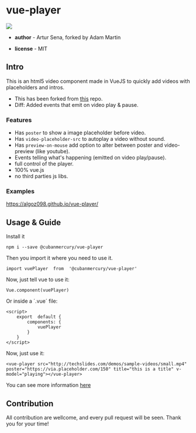 
# vue-player

![](ss.png)

 -  **author** - Artur Sena, forked by Adam Martin

-  **license** - MIT

  

## Intro

This is an html5 video component made in VueJS to quickly add videos with placeholders and intros.
- This has been forked from [this](https://github.com/algoz098/vue-player) repo.  
- Diff:  Added events that emit on video play & pause.

### Features
- Has `poster` to show a image placeholder before video.
- Has `video-placeholder-src` to autoplay a video without sound.
- Has `preview-on-mouse` add option to alter between poster and video-preview (like youtube).
- Events telling what's happening (emitted on video play/pause).
- full control of the player.
- 100% vue.js
- no third parties js libs.
  
### Examples
https://algoz098.github.io/vue-player/

## Usage & Guide

Install it
```
npm i --save @cubanmercury/vue-player
```

Then you import it where you need to use it.
```
import vuePlayer  from  '@cubanmercury/vue-player'
```
Now, just tell vue to use it:
```
Vue.component(vuePlayer)
```
Or inside a ´.vue´ file:
```
<script>
	export  default {
		components: {
			vuePlayer
		}
	}
</script>
```
Now, just use it:
```
<vue-player src="http://techslides.com/demos/sample-videos/small.mp4" poster="https://via.placeholder.com/150" title="this is a title" v-model="playing"></vue-player>
```
  You can see more information [here](https://github.com/cubanmercury/vue-player/blob/master/PLAYER.md)
  

## Contribution
All contribution are wellcome, and every pull request will be seen. Thank you for your time!